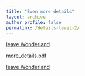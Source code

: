 ```yaml
---
title: "Even more details"
layout: archive
author_profile: false
permalink: /details-level-2/
---
```

[leave Wonderland](https://arkm97.github.io/covered-calls/volatility-model/)

[more_details.pdf](https://arkm97.github.io/covered-calls/files/four_pt_amplitude.pdf)

[leave Wonderland](https://arkm97.github.io/covered-calls/volatility-model/)

